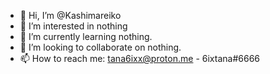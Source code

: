 - 👋 Hi, I’m @Kashimareiko
- 👀 I’m interested in nothing
- 🌱 I’m currently learning nothing.
- 💞️ I’m looking to collaborate on nothing.
- 📫 How to reach me: tana6ixx@proton.me - 6ixtana#6666
